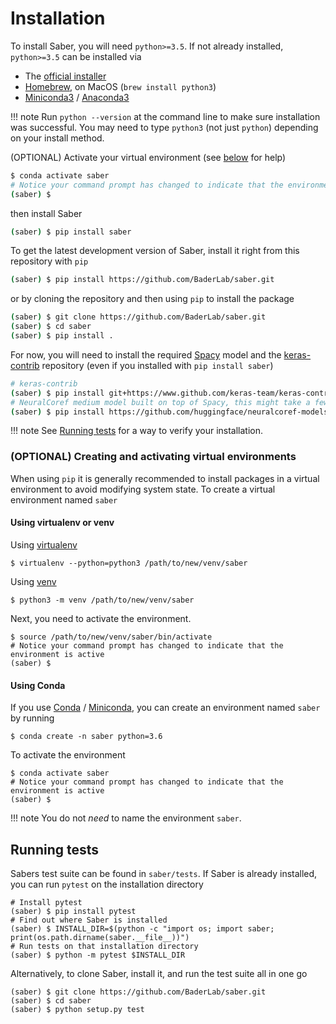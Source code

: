 # Installation

To install Saber, you will need `python>=3.5`. If not already installed, `python>=3.5` can be installed via

- The [official installer](https://www.python.org/downloads/)
- [Homebrew](https://brew.sh), on MacOS (`brew install python3`)
- [Miniconda3](https://conda.io/miniconda.html) / [Anaconda3](https://www.anaconda.com/download/)

!!! note
    Run `python --version` at the command line to make sure installation was successful. You may need to type `python3` (not just `python`) depending on your install method.

(OPTIONAL) Activate your virtual environment (see [below](#optional-creating-and-activating-virtual-environments) for help)

```sh
$ conda activate saber
# Notice your command prompt has changed to indicate that the environment is active
(saber) $
```

then install Saber

```sh
(saber) $ pip install saber
```

To get the latest development version of Saber, install it right from this repository with `pip`

```sh
(saber) $ pip install https://github.com/BaderLab/saber.git
```

or by cloning the repository and then using `pip` to install the package

```sh
(saber) $ git clone https://github.com/BaderLab/saber.git
(saber) $ cd saber
(saber) $ pip install .
```

For now, you will need to install the required [Spacy](https://spacy.io) model and the [keras-contrib](https://github.com/keras-team/keras-contrib) repository (even if you installed with `pip install saber`)

```sh
# keras-contrib
(saber) $ pip install git+https://www.github.com/keras-team/keras-contrib.git
# NeuralCoref medium model built on top of Spacy, this might take a few minutes to download!
(saber) $ pip install https://github.com/huggingface/neuralcoref-models/releases/download/en_coref_md-3.0.0/en_coref_md-3.0.0.tar.gz
```

!!! note
    See [Running tests](#running-tests) for a way to verify your installation.

### (OPTIONAL) Creating and activating virtual environments

When using `pip` it is generally recommended to install packages in a virtual environment to avoid modifying system state. To create a virtual environment named `saber`

#### Using virtualenv or venv

Using [virtualenv](https://virtualenv.pypa.io/en/stable/)

```
$ virtualenv --python=python3 /path/to/new/venv/saber
```

Using [venv](https://docs.python.org/3/library/venv.html)

```
$ python3 -m venv /path/to/new/venv/saber
```

Next, you need to activate the environment.

```
$ source /path/to/new/venv/saber/bin/activate
# Notice your command prompt has changed to indicate that the environment is active
(saber) $
```

#### Using Conda

If you use [Conda](https://conda.io/docs/) / [Miniconda](https://repo.continuum.io/miniconda/Miniconda3-latest-Linux-x86_64.sh), you can create an environment named `saber` by running

```
$ conda create -n saber python=3.6
```

To activate the environment

```
$ conda activate saber
# Notice your command prompt has changed to indicate that the environment is active
(saber) $
```

!!! note
    You do not _need_ to name the environment `saber`.

## Running tests

Sabers test suite can be found in `saber/tests`. If Saber is already installed, you can run `pytest` on the installation directory

```
# Install pytest
(saber) $ pip install pytest
# Find out where Saber is installed
(saber) $ INSTALL_DIR=$(python -c "import os; import saber; print(os.path.dirname(saber.__file__))")
# Run tests on that installation directory
(saber) $ python -m pytest $INSTALL_DIR
```

Alternatively, to clone Saber, install it, and run the test suite all in one go

```
(saber) $ git clone https://github.com/BaderLab/saber.git
(saber) $ cd saber
(saber) $ python setup.py test
```
